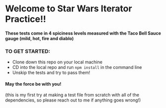 # Welcome to Star Wars Iterator Practice!! 

#### These tests come in 4 spiciness levels measured with the Taco Bell Sauce gauge (mild, hot, fire and diablo)

### TO GET STARTED:

- Clone down this repo on your local machine
- CD into the local repo and run `npm install` in the command line
- Unskip the tests and try to pass them!

#### May the force be with you!

(this is my first try at making a test file from scratch with all of the dependencies, so please reach out to me if anything goes wrong!)
